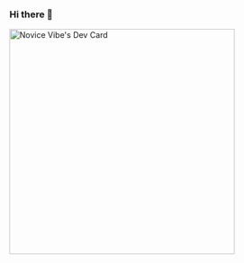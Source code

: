 ### Hi there 👋

<a href="https://app.daily.dev/geekcrasher"><img src="https://api.daily.dev/devcards/853e6af475f64add9b1d2ebd811c2be8.png?r=opy" width="400" alt="Novice Vibe's Dev Card"/></a>

<!--
**geekcrasher/geekcrasher** is a ✨ _special_ ✨ repository because its `README.md` (this file) appears on your GitHub profile.

Here are some ideas to get you started:

- 🔭 I’m currently working on ...
- 🌱 I’m currently learning ...
- 👯 I’m looking to collaborate on ...
- 🤔 I’m looking for help with ...
- 💬 Ask me about ...
- 📫 How to reach me: ...
- 😄 Pronouns: ...
- ⚡ Fun fact: ...
-->

